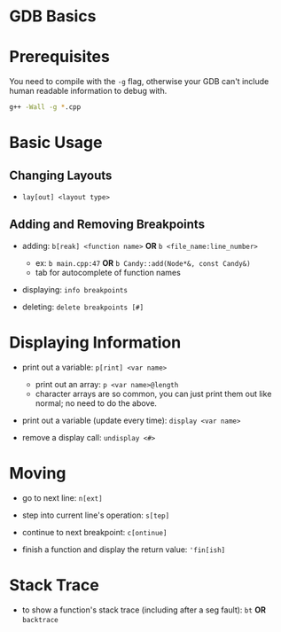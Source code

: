 # GDB Basics

# Prerequisites

You need to compile with the `-g` flag, otherwise your GDB can't include human
readable information to debug with.

```sh
g++ -Wall -g *.cpp
```

# Basic Usage

## Changing Layouts
* `lay[out] <layout type>`


## Adding and Removing Breakpoints
* adding: `b[reak] <function name>` **OR** `b <file_name:line_number>`
    * ex: `b main.cpp:47` **OR** `b Candy::add(Node*&, const Candy&)`
    * tab for autocomplete of function names

* displaying: `info breakpoints`

* deleting: `delete breakpoints [#]`



# Displaying Information

* print out a variable: `p[rint] <var name>`
    * print out an array: `p <var name>@length`
    * character arrays are so common, you can just print them out like normal;
      no need to do the above.

* print out a variable (update every time): `display <var name>`

* remove a display call: `undisplay <#>`



# Moving

* go to next line: `n[ext]`

* step into current line's operation: `s[tep]`

* continue to next breakpoint: `c[ontinue]`

* finish a function and display the return value: `'fin[ish]`



# Stack Trace

* to show a function's stack trace (including after a seg fault):
    `bt` **OR** `backtrace`
